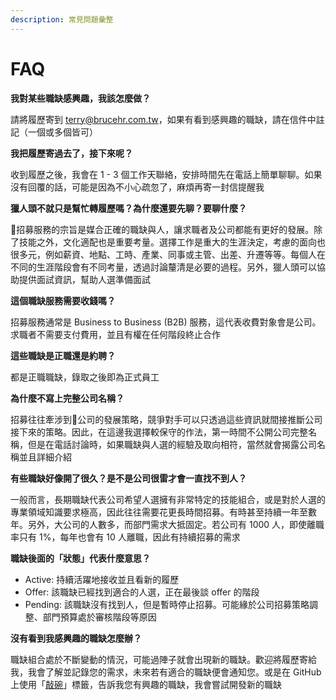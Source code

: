 ```yaml
---
description: 常見問題彙整
---
```


# FAQ

**我對某些職缺感興趣，我該怎麼做？**

請將履歷寄到 terry@brucehr.com.tw，如果有看到感興趣的職缺，請在信件中註記（一個或多個皆可）

**我把履歷寄過去了，接下來呢？**

收到履歷之後，我會在 1 - 3 個工作天聯絡，安排時間先在電話上簡單聊聊。如果沒有回覆的話，可能是因為不小心疏忽了，麻煩再寄一封信提醒我

**獵人頭不就只是幫忙轉履歷嗎？為什麼還要先聊？要聊什麼？**

招募服務的宗旨是媒合正確的職缺與人，讓求職者及公司都能有更好的發展。除了技能之外，文化適配也是重要考量。選擇工作是重大的生涯決定，考慮的面向也很多元，例如薪資、地點、工時、產業、同事或主管、出差、升遷等等。每個人在不同的生涯階段會有不同考量，透過討論釐清是必要的過程。另外，獵人頭可以協助提供面試資訊，幫助人選準備面試

**這個職缺服務需要收錢嗎？**

招募服務通常是 Business to Business \(B2B\) 服務，這代表收費對象會是公司。求職者不需要支付費用，並且有權在任何階段終止合作

**這些職缺是正職還是約聘？**

都是正職職缺，錄取之後即為正式員工

**為什麼不寫上完整公司名稱？**

招募往往牽涉到公司的發展策略，競爭對手可以只透過這些資訊就間接推斷公司接下來的策略。因此，在這邊我選擇較保守的作法，第一時間不公開公司完整名稱，但是在電話討論時，如果職缺與人選的經驗及取向相符，當然就會揭露公司名稱並且詳細介紹

**有些職缺好像開了很久？是不是公司很雷才會一直找不到人？**

一般而言，長期職缺代表公司希望人選擁有非常特定的技能組合，或是對於人選的專業領域知識要求極高，因此往往需要花更長時間招募。有時甚至持續一年至數年。另外，大公司的人數多，而部門需求大抵固定。若公司有 1000 人，即使離職率只有 1%，每年也會有 10 人離職，因此有持續招募的需求

**職缺後面的「狀態」代表什麼意思？**

* Active: 持續活躍地接收並且看新的履歷
* Offer: 該職缺已經找到適合的人選，正在最後談 offer 的階段
* Pending: 該職缺沒有找到人，但是暫時停止招募。可能緣於公司招募策略調整、部門預算處於審核階段等原因

**沒有看到我感興趣的職缺怎麼辦？**

職缺組合處於不斷變動的情況，可能過陣子就會出現新的職缺。歡迎將履歷寄給我，我會了解並記錄您的需求，未來若有適合的職缺便會通知您。或是在 GitHub 上使用「[敲碗](https://github.com/sealpuppy/careerinfo/issues)」標籤，告訴我您有興趣的職缺，我會嘗試開發新的職缺

